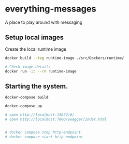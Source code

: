 # everything-messages
A place to play around with messaging

## Setup local images

Create the local runtime image
``` sh
docker build --tag runtime-image ./src/Dockers/runtime/

# Check image details
docker run -it --rm runtime-image
```

## Starting the system.
``` sh
docker-compose build

docker-compose up

# open http://localhost:15672/#/
# open http://localhost:7000/swagger/index.html


# docker compose stop http-endpoint
# docker compose start http-endpoint
```
